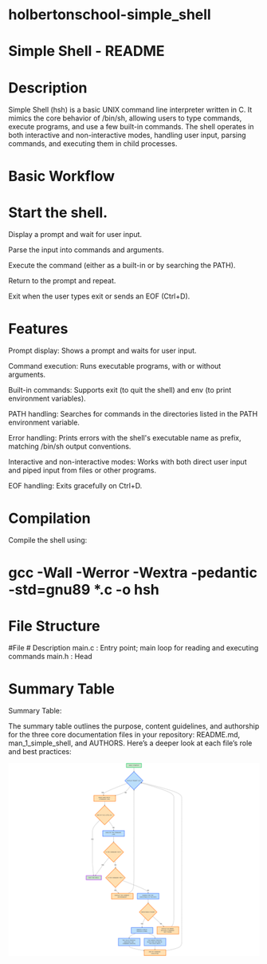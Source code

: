 # holbertonschool-simple_shell
# Simple Shell - README

# Description

Simple Shell (hsh) is a basic UNIX command line interpreter written in C. It mimics the core behavior of /bin/sh, allowing users to type commands, execute programs, and use a few built-in commands. The shell operates in both interactive and non-interactive modes, handling user input, parsing commands, and executing them in child processes.

# Basic Workflow

# Start the shell.

Display a prompt and wait for user input.

Parse the input into commands and arguments.

Execute the command (either as a built-in or by searching the PATH).

Return to the prompt and repeat.

Exit when the user types exit or sends an EOF (Ctrl+D).

# Features
Prompt display: Shows a prompt and waits for user input.

Command execution: Runs executable programs, with or without arguments.

Built-in commands: Supports exit (to quit the shell) and env (to print environment variables).

PATH handling: Searches for commands in the directories listed in the PATH environment variable.

Error handling: Prints errors with the shell's executable name as prefix, matching /bin/sh output conventions.

Interactive and non-interactive modes: Works with both direct user input and piped input from files or other programs.

EOF handling: Exits gracefully on Ctrl+D.


# Compilation
Compile the shell using:


# gcc -Wall -Werror -Wextra -pedantic -std=gnu89 *.c -o hsh

# File Structure

#File	              # Description
main.c :	    Entry point; main loop for reading and executing commands
main.h :	    Head

# Summary Table 

Summary Table: 

The summary table outlines the purpose, content guidelines, and authorship for the three core documentation files in your repository: README.md, man_1_simple_shell, and AUTHORS. Here’s a deeper look at each file’s role and best practices:

![Texte alternatif](https://github.com/Trice97/holbertonschool-simple_shell/blob/126d260fc17553c1957c0eae1b805e742fd55ecb/NoteGPT-Flowchart-1745486922777.png)
